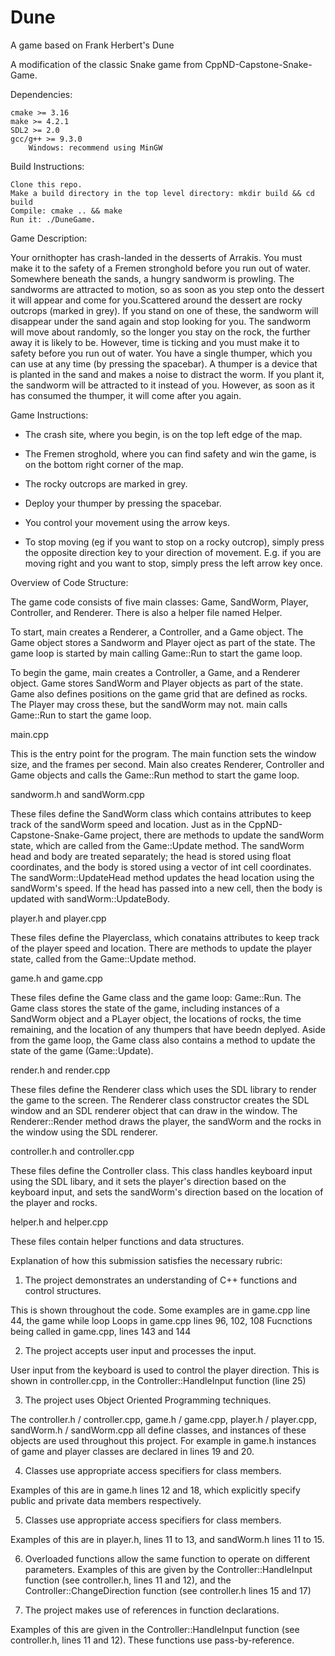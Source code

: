 # Dune

A game based on Frank Herbert's Dune

A  modification of the classic Snake game from CppND-Capstone-Snake-Game.

Dependencies:

    cmake >= 3.16
    make >= 4.2.1
    SDL2 >= 2.0
    gcc/g++ >= 9.3.0
        Windows: recommend using MinGW 


Build Instructions:

    Clone this repo.
    Make a build directory in the top level directory: mkdir build && cd build
    Compile: cmake .. && make
    Run it: ./DuneGame.
    

Game Description:

Your ornithopter has crash-landed in the desserts of Arrakis. You must make it to the safety of a Fremen stronghold before you run out of water. Somewhere beneath the sands, a hungry sandworm is prowling. The sandworms are attracted to motion, so as soon as you step onto the dessert it will appear and come for you.Scattered around the dessert are rocky outcrops (marked in grey). If you stand on one of these, the sandworm will disappear under the sand again and stop looking for you. The sandworm will move about randomly, so the longer you stay on the rock, the further away it is likely to be. However, time is ticking and you must make it to safety before you run out of water. You have a single thumper, which you can use at any time (by pressing the spacebar). A thumper is a device that is planted in the sand and makes a noise to distract the worm. If you plant it, the sandworm will be attracted to it instead of you. However, as soon as it has consumed the thumper, it will come after you again.


Game Instructions:

- The crash site, where you begin, is on the top left edge of the map.

- The Fremen stroghold, where you can find safety and win the game, is on the bottom right corner of the map.

- The rocky outcrops are marked in grey.

- Deploy your thumper by pressing the spacebar.

- You control your movement using the arrow keys.

- To stop moving (eg if you want to stop on a rocky outcrop), simply press the opposite direction key to your direction of movement. E.g. if you are moving         right and you want to stop, simply press the left arrow key once.


Overview of Code Structure:

The game code consists of five main classes: Game, SandWorm, Player, Controller, and Renderer. There is also a helper file named Helper.

To start, main creates a Renderer, a Controller, and a Game object. The Game object stores a Sandworm and Player oject as part of the state. The game loop is   started by main calling Game::Run to start the game loop.

To begin the game, main creates a Controller, a Game, and a Renderer object. Game stores SandWorm and Player objects as part of the state. Game also defines positions on the game grid that are defined as rocks. The Player may cross these, but the sandWorm may not. main calls Game::Run to start the game loop.

main.cpp

This is the entry point for the program. The main function sets the window size, and the frames per second. Main also creates Renderer, Controller and Game objects and calls the Game::Run method to start the game loop.

sandworm.h and sandWorm.cpp

These files define the SandWorm class which contains attributes to keep track of the sandWorm speed and location. Just as in the CppND-Capstone-Snake-Game project, there are methods to update the sandWorm state, which are called from the Game::Update method. The sandWorm head and body are treated separately; the head is stored using float coordinates, and the body is stored using a vector of int cell coordinates. The sandWorm::UpdateHead method updates the head location using the sandWorm's speed. If the head has passed into a new cell, then the body is updated with sandWorm::UpdateBody.

player.h and player.cpp

These files define the Playerclass, which conatains attributes to keep track of the player speed and location. There are methods to update the player state, called from the Game::Update method.

game.h and game.cpp

These files define the Game class and the game loop: Game::Run. The Game class stores the state of the game, including instances of a SandWorm object and a PLayer object, the locations of rocks, the time remaining, and the location of any thumpers that have beedn deplyed. Aside from the game loop, the Game class also contains a method to update the state of the game (Game::Update).

render.h and render.cpp

These files define the Renderer class which uses the SDL library to render the game to the screen. The Renderer class constructor creates the SDL window and an SDL renderer object that can draw in the window. The Renderer::Render method draws the player, the sandWorm and the rocks in the window using the SDL renderer.

controller.h and controller.cpp

These files define the Controller class. This class handles keyboard input using the SDL libary, and it sets the player's direction based on the keyboard input, and sets the sandWorm's direction based on the location of the player and rocks.

helper.h and helper.cpp

These files contain helper functions and data structures.


Explanation of how this submission satisfies the necessary rubric:

1. The project demonstrates an understanding of C++ functions and control structures.

This is shown throughout the code. Some examples are in game.cpp line 44, the game while loop
Loops in game.cpp lines 96, 102, 108
Fucnctions being called in game.cpp, lines 143 and 144

2. The project accepts user input and processes the input.

User input from the keyboard is used to control the player direction. This is shown in controller.cpp, in the Controller::HandleInput function (line 25)

3. The project uses Object Oriented Programming techniques.

The controller.h / controller.cpp, game.h / game.cpp, player.h / player.cpp, sandWorm.h / sandWorm.cpp all define classes, and instances of these objects are used throughout this project. For example in game.h instances of game and player classes are declared in lines 19 and 20.

4. Classes use appropriate access specifiers for class members.

Examples of this are in game.h lines 12 and 18, which explicitly specify public and private data members respectively.

5. Classes use appropriate access specifiers for class members.

Examples of this are in player.h, lines 11 to 13, and sandWorm.h lines 11 to 15.

6. Overloaded functions allow the same function to operate on different parameters.
Examples of this are given by the Controller::HandleInput function (see controller.h, lines 11 and 12), and the Controller::ChangeDirection function (see controller.h lines 15 and 17)

7. The project makes use of references in function declarations.

Examples of this are given in the Controller::HandleInput function (see controller.h, lines 11 and 12). These functions use pass-by-reference.
